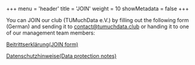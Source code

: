 +++
menu = 'header'
title = 'JOIN'
weight = 10
showMetadata = false
+++

You can JOIN our club (TUMuchData e.V.) by filling out the following form (German) and sending it to contact@tumuchdata.club or handing it to one of our management team members:

[Beitrittserklärung(JOIN form)](/documents/beitrittserklärung_2024-01-25.pdf)

[Datenschutzhinweise(Data protection notes)](/documents/datenschutzhinweise_2024-01-25.pdf)

